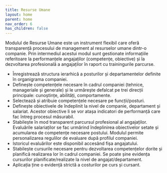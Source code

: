 ```yaml
---
title: Resurse Umane
layout: home
parent: home
nav_order: 6
has_children: false
---
```

Modulul de Resurse Umane este un instrument flexibil care oferă transparență procesului de management al resurselor umane dintr-o companie. Prin intermediul acestui modul sunt gestionate informațiile referitoare la performanțele angajaților (competențe, obiective) și la dezvoltarea profesională a angajaților în raport cu trainingurile parcurse.

- Înregistrează structura ierarhică a posturilor și departamentelor definite în organigrama companiei.
- Definește competențele necesare în cadrul companiei (tehnice, manageriale și generale) și le urmărește defalcat pe trei direcții principale: cunoștințe, abilități, comportamente.
- Selectează și atribuie competențele necesare pe funcții/posturi.
- Definește obiectivele de îndeplinit la nivel de companie, departament și salariat. Acestor obiective li se vor atașa indicatori de performanță care fac întreg procesul măsurabil.
- Stabilește în mod transparent parcursul profesional al angajaților. Evaluările salariaților se fac urmărind îndeplinirea obiectivelor setate și acumularea de competențe necesare postului. Modulul permite personalizarea regulilor de evaluare după profilul companiei.
- Istoricul evaluărilor este disponibil accesând fișa angajatului.
- Stabilește cursurile necesare pentru dezvoltarea competențelor dorite și planifică realizarea lor în cadrul companiei. Se poate șine evidența cursurilor planificate/realizate la nivel de angajat/departament.
- Aplicația ține o evidență strictă a costurilor pe curs și cursant.
